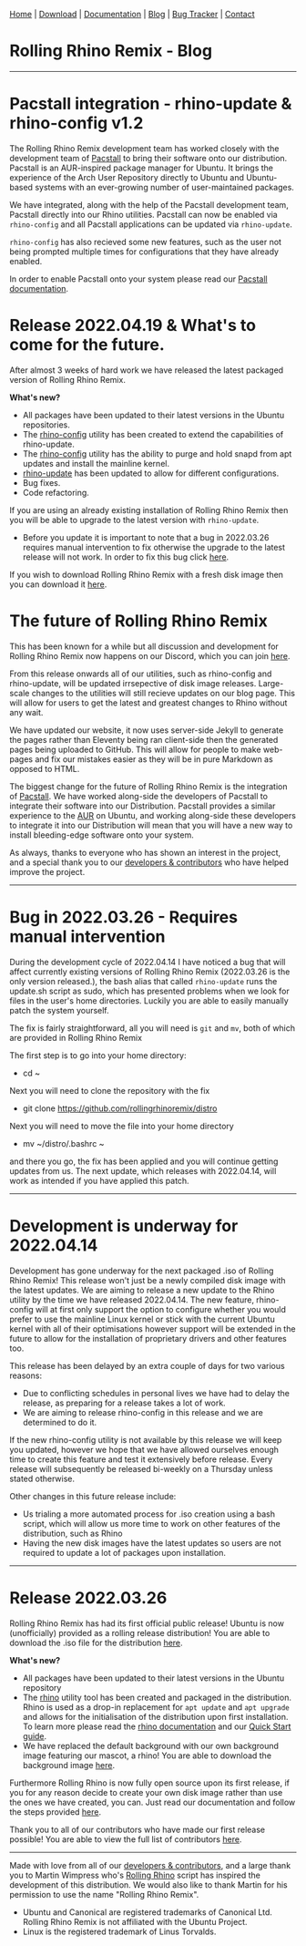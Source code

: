 <head>
  <link rel="shortcut icon" type="image/x-icon" href="https://raw.githubusercontent.com/MrBeeBenson/rrr-site/main/favicon.png" />
</head>

<div id="navigation">

<a href="https://rollingrhinoremix.github.io">Home</a> | <a href="https://rollingrhinoremix.github.io/download">Download</a> | <a href="https://rollingrhinoremix.github.io/docs">Documentation</a> | <a href="https://rollingrhinoremix.github.io/blog">Blog</a> | <a href="https://rollingrhinoremix.github.io/bugs">Bug Tracker</a> | <a href="https://rollingrhinoremix.github.io#contact">Contact</a>

</div>

# Rolling Rhino Remix - Blog

<hr />

<div id="rhino-v120" markdown="1">

# Pacstall integration - rhino-update & rhino-config v1.2

The Rolling Rhino Remix development team has worked closely with the development team of [Pacstall](https://pacstall.dev) to bring their software onto our distribution. Pacstall is an AUR-inspired package manager for Ubuntu. It brings the experience of the Arch User Repository directly to Ubuntu and Ubuntu-based systems with an ever-growing number of user-maintained packages. 

We have integrated, along with the help of the Pacstall development team, Pacstall directly into our Rhino utilities. Pacstall can now be enabled via `rhino-config` and all Pacstall applications can be updated via `rhino-update`.

`rhino-config` has also recieved some new features, such as the user not being prompted multiple times for configurations that they have already enabled. 

In order to enable Pacstall onto your system please read our [Pacstall documentation](https://rollingrhinoremix.github.io/docs-pacstall).

</div>

<div id="2022-04-19" markdown="1">

# Release 2022.04.19 & What's to come for the future.

After almost 3 weeks of hard work we have released the latest packaged version of Rolling Rhino Remix.

**What's new?**
- All packages have been updated to their latest versions in the Ubuntu repositories. 
- The [rhino-config](https://github.com/rollingrhinoremix/rhino-config) utility has been created to extend the capabilities of rhino-update.
- The [rhino-config](https://github.com/rollingrhinoremix/rhino-config) utility has the ability to purge and hold snapd from apt updates and install the mainline kernel.
- [rhino-update](https://github.com/rollingrhinoremix/rhino-update) has been updated to allow for different configurations.
- Bug fixes.
- Code refactoring.

If you are using an already existing installation of Rolling Rhino Remix then you will be able to upgrade to the latest version with `rhino-update`.

- Before you update it is important to note that a bug in 2022.03.26 requires manual intervention to fix otherwise the upgrade to the latest release will not work. In order to fix this bug click [here](https://rollingrhinoremix.github.io/blog#2022-03-26bug).

If you wish to download Rolling Rhino Remix with a fresh disk image then you can download it [here](https://rollingrhinoremix.github.io/download).

# The future of Rolling Rhino Remix

This has been known for a while but all discussion and development for Rolling Rhino Remix now happens on our Discord, which you can join [here](https://discord.gg/JMu4SYRs2n).

From this release onwards all of our utilities, such as rhino-config and rhino-update, will be updated irrsepective of disk image releases. Large-scale changes to the utilities will still recieve updates on our blog page. This will allow for users to get the latest and greatest changes to Rhino without any wait.

We have updated our website, it now uses server-side Jekyll to generate the pages rather than Eleventy being ran client-side then the generated pages being uploaded to GitHub. This will allow for people to make web-pages and fix our mistakes easier as they will be in pure Markdown as opposed to HTML. 

The biggest change for the future of Rolling Rhino Remix is the integration of [Pacstall](https://pacstall.dev). We have worked along-side the developers of Pacstall to integrate their software into our Distribution. Pacstall provides a similar experience to the [AUR](https://aur.archlinux.org) on Ubuntu, and working along-side these developers to integrate it into our Distribution will mean that you will have a new way to install bleeding-edge software onto your system.

As always, thanks to everyone who has shown an interest in the project, and a special thank you to our [developers & contributors](https://rollingrhinoremix.github.io) who have helped improve the project.

</div>

<hr />

<div id="2022-03-26bug" markdown="1">

# Bug in 2022.03.26 - Requires manual intervention

During the development cycle of 2022.04.14 I have noticed a bug that will affect currently existing versions of Rolling Rhino Remix (2022.03.26 is the only version released.), the bash alias that called `rhino-update` runs the update.sh script as sudo, which has presented problems when we look for files in the user's home directories. Luckily you are able to easily manually patch the system yourself. 

The fix is fairly straightforward, all you will need is `git` and `mv`, both of which are provided in Rolling Rhino Remix

The first step is to go into your home directory:

- cd ~

Next you will need to clone the repository with the fix

- git clone https://github.com/rollingrhinoremix/distro

Next you will need to move the file into your home directory

- mv ~/distro/.bashrc ~

and there you go, the fix has been applied and you will continue getting updates from us. The next update, which releases with 2022.04.14, will work as intended if you have applied this patch.

</div>

<hr />

<div id="development-update-1" markdown="1">

# Development is underway for 2022.04.14

Development has gone underway for the next packaged .iso of Rolling Rhino Remix! This release won't just be a newly compiled disk image with the latest updates. We are aiming to release a new update to the Rhino utility by the time we have released 2022.04.14. The new feature, rhino-config will at first only support the option to configure whether you would prefer to use the mainline Linux kernel or stick with the current Ubuntu kernel with all of their optimisations however support will be extended in the future to allow for the installation of proprietary drivers and other features too. 

This release has been delayed by an extra couple of days for two various reasons:
- Due to conflicting schedules in personal lives we have had to delay the release, as preparing for a release takes a lot of work.
- We are aiming to release rhino-config in this release and we are determined to do it.

If the new rhino-config utility is not available by this release we will keep you updated, however we hope that we have allowed ourselves enough time to create this feature and test it extensively before release. Every release will subsequently be released bi-weekly on a Thursday unless stated otherwise.

Other changes in this future release include:
- Us trialing a more automated process for .iso creation using a bash script, which will allow us more time to work on other features of the distribution, such as Rhino
- Having the new disk images have the latest updates so users are not required to update a lot of packages upon installation.

</div>

<hr />

<div id="2022-03-26" markdown="1">

# Release 2022.03.26

Rolling Rhino Remix has had its first official public release! Ubuntu is now (unofficially) provided as a rolling release distribution! You are able to download the .iso file for the distribution [here](https://rollingrhinoremix.github.io/download). 

**What's new?**
- All packages have been updated to their latest versions in the Ubuntu repository
- The [rhino](https://rollingrhinoremix.github.io/docs-rhino) utility tool has been created and packaged in the distribution. Rhino is used as a drop-in replacement for `apt update` and `apt upgrade` and allows for the initialisation of the distribution upon first installation. To learn more please read the [rhino documentation](https://rollingrhinoremix.github.io/docs-rhino) and our [Quick Start guide](https://rollingrhinoremix.github.io/docs-quickstart).
- We have replaced the default background with our own background image featuring our mascot, a rhino! You are able to download the background image [here](https://rollingrhinoremix.github.io/assets/images/background.png).

Furthermore Rolling Rhino is now fully open source upon its first release, if you for any reason decide to create your own disk image rather than use the ones we have created, you can. Just read our documentation and follow the steps provided [here](rollingrhinoremix.github.io/docs-create).

Thank you to all of our contributors who have made our first release possible! You are able to view the full list of contributors [here](https://rollingrhinoremix.github.io/contributors.txt).

</div>

<hr />

Made with love from all of our [developers & contributors](https://rollingrhinoremix.github.io/contributors.txt), and a large thank you to Martin Wimpress who's [Rolling Rhino](https://github.com/wimpysworld/rolling-rhino) script has inspired the development of this distribution. We would also like to thank Martin for his permission to use the name "Rolling Rhino Remix".

- Ubuntu and Canonical are registered trademarks of Canonical Ltd. Rolling Rhino Remix is not affiliated with the Ubuntu Project. 
- Linux is the registered trademark of Linus Torvalds.
